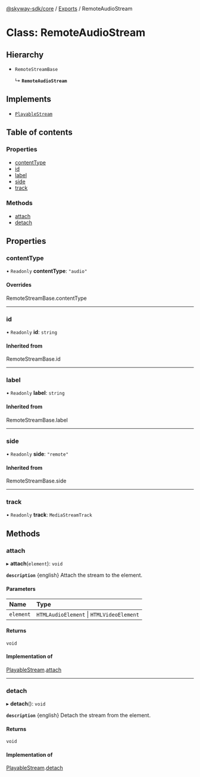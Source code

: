[@skyway-sdk/core](../README.md) / [Exports](../modules.md) / RemoteAudioStream

# Class: RemoteAudioStream

## Hierarchy

- `RemoteStreamBase`

  ↳ **`RemoteAudioStream`**

## Implements

- [`PlayableStream`](../interfaces/PlayableStream.md)

## Table of contents

### Properties

- [contentType](RemoteAudioStream.md#contenttype)
- [id](RemoteAudioStream.md#id)
- [label](RemoteAudioStream.md#label)
- [side](RemoteAudioStream.md#side)
- [track](RemoteAudioStream.md#track)

### Methods

- [attach](RemoteAudioStream.md#attach)
- [detach](RemoteAudioStream.md#detach)

## Properties

### contentType

• `Readonly` **contentType**: ``"audio"``

#### Overrides

RemoteStreamBase.contentType

___

### id

• `Readonly` **id**: `string`

#### Inherited from

RemoteStreamBase.id

___

### label

• `Readonly` **label**: `string`

#### Inherited from

RemoteStreamBase.label

___

### side

• `Readonly` **side**: ``"remote"``

#### Inherited from

RemoteStreamBase.side

___

### track

• `Readonly` **track**: `MediaStreamTrack`

## Methods

### attach

▸ **attach**(`element`): `void`

**`description`** {english} Attach the stream to the element.

#### Parameters

| Name | Type |
| :------ | :------ |
| `element` | `HTMLAudioElement` \| `HTMLVideoElement` |

#### Returns

`void`

#### Implementation of

[PlayableStream](../interfaces/PlayableStream.md).[attach](../interfaces/PlayableStream.md#attach)

___

### detach

▸ **detach**(): `void`

**`description`** {english} Detach the stream from the element.

#### Returns

`void`

#### Implementation of

[PlayableStream](../interfaces/PlayableStream.md).[detach](../interfaces/PlayableStream.md#detach)
